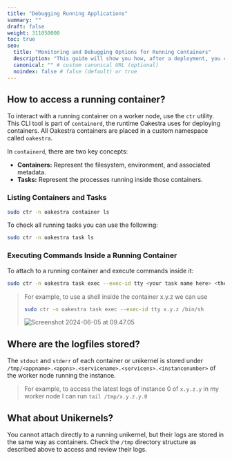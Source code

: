 ```yaml
---
title: "Debugging Running Applications"
summary: ""
draft: false
weight: 311050000
toc: true
seo:
  title: "Monitoring and Debugging Options for Running Containers" 
  description: "This guide will show you how, after a deployment, you can attatch yourself to a running container and execute commands"
  canonical: "" # custom canonical URL (optional)
  noindex: false # false (default) or true
---
```


## How to access a running container?

To interact with a running container on a worker node, use the `ctr` utility. This CLI tool is part of `containerd`, the runtime Oakestra uses for deploying containers. All Oakestra containers are placed in a custom namespace called `oakestra`.

In `containerd`, there are two key concepts:

- **Containers:** Represent the filesystem, environment, and associated metadata.
- **Tasks:** Represent the processes running inside those containers.

### Listing Containers and Tasks

```bash
sudo ctr -n oakestra container ls
```

To check all running tasks you can use the following: 

```bash
sudo ctr -n oakestra task ls
```

### Executing Commands Inside a Running Container

To attach to a running container and execute commands inside it:


```bash
sudo ctr -n oakestra task exec --exec-id tty <your task name here> <the command you wish to execute>
```

>For example, to use a shell inside the container x.y.z we can use
> ```bash
> sudo ctr -n oakestra task exec --exec-id tty x.y.z /bin/sh
> ```
>![Screenshot 2024-06-05 at 09.47.05](running-containers-debug.png)

## Where are the logfiles stored?

The `stdout` and `stderr` of each container or unikernel is stored under `/tmp/<appname>.<appns>.<servicename>.<servicens>.<instancenumber>` of the worker node running the instance.

> For example, to access the latest logs of instance 0 of `x.y.z.y` in my worker node I can run `tail /tmp/x.y.z.y.0`

## What about Unikernels?

You cannot attach directly to a running unikernel, but their logs are stored in the same way as containers. Check the `/tmp` directory structure as described above to access and review their logs.

